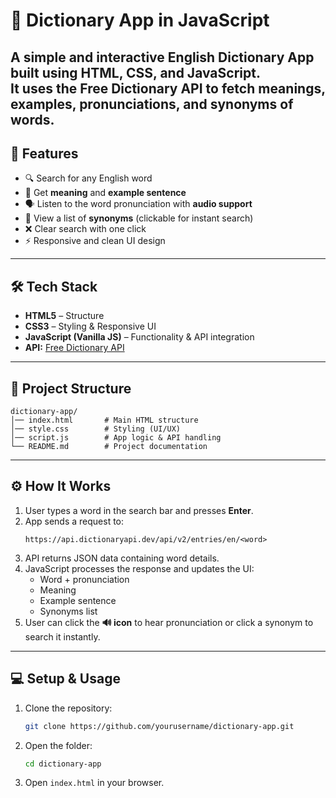 # 📖 Dictionary App in JavaScript

A simple and interactive **English Dictionary App** built using **HTML, CSS, and JavaScript**.  
It uses the **Free Dictionary API** to fetch meanings, examples, pronunciations, and synonyms of words.
---

## 🚀 Features 
- 🔍 Search for any English word  
- 📖 Get **meaning** and **example sentence**  
- 🗣️ Listen to the word pronunciation with **audio support**  
- 📝 View a list of **synonyms** (clickable for instant search)  
- ❌ Clear search with one click  
- ⚡ Responsive and clean UI design  

---

## 🛠️ Tech Stack
- **HTML5** – Structure  
- **CSS3** – Styling & Responsive UI  
- **JavaScript (Vanilla JS)** – Functionality & API integration  
- **API:** [Free Dictionary API](https://dictionaryapi.dev/)  

---

## 📂 Project Structure
```
dictionary-app/
│── index.html       # Main HTML structure
│── style.css        # Styling (UI/UX)
│── script.js        # App logic & API handling
└── README.md        # Project documentation
```

---

## ⚙️ How It Works
1. User types a word in the search bar and presses **Enter**.  
2. App sends a request to:  
   ```
   https://api.dictionaryapi.dev/api/v2/entries/en/<word>
   ```
3. API returns JSON data containing word details.  
4. JavaScript processes the response and updates the UI:  
   - Word + pronunciation  
   - Meaning  
   - Example sentence  
   - Synonyms list  
5. User can click the **🔊 icon** to hear pronunciation or click a synonym to search it instantly.  

---

## 💻 Setup & Usage
1. Clone the repository:  
   ```bash
   git clone https://github.com/yourusername/dictionary-app.git
   ```
2. Open the folder:  
   ```bash
   cd dictionary-app
   ```
3. Open `index.html` in your browser.  



